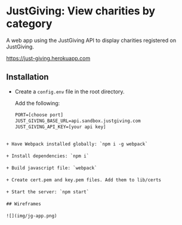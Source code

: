 # JustGiving: View charities by category

A web app using the JustGiving API to display charities registered on JustGiving.

https://just-giving.herokuapp.com

## Installation

+ Create a `config.env` file in the root directory.

  Add the following:
  ```
  PORT=[choose port]
  JUST_GIVING_BASE_URL=api.sandbox.justgiving.com
  JUST_GIVING_API_KEY=[your api key]
```

+ Have Webpack installed globally: `npm i -g webpack`

+ Install dependencies: `npm i`

+ Build javascript file: `webpack`

+ Create cert.pem and key.pem files. Add them to lib/certs

+ Start the server: `npm start`

## Wireframes

![](img/jg-app.png)
